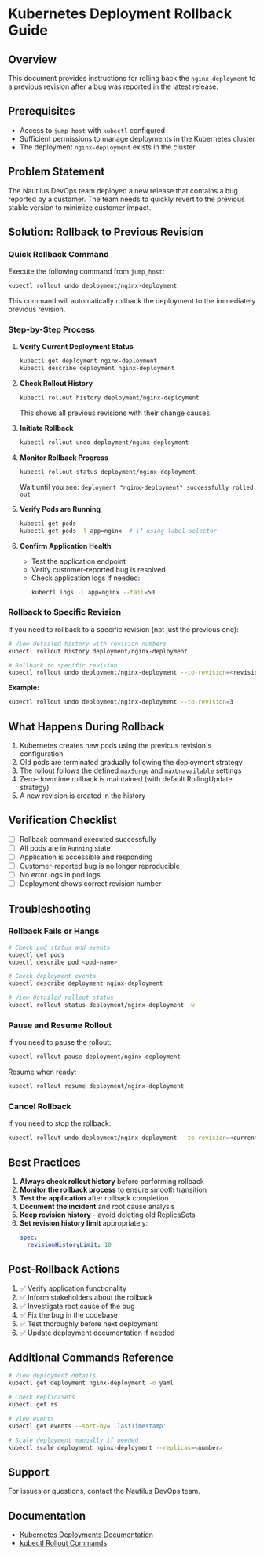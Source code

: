 # Kubernetes Deployment Rollback Guide

## Overview

This document provides instructions for rolling back the `nginx-deployment` to a previous revision after a bug was reported in the latest release.

## Prerequisites

- Access to `jump_host` with `kubectl` configured
- Sufficient permissions to manage deployments in the Kubernetes cluster
- The deployment `nginx-deployment` exists in the cluster

## Problem Statement

The Nautilus DevOps team deployed a new release that contains a bug reported by a customer. The team needs to quickly revert to the previous stable version to minimize customer impact.

## Solution: Rollback to Previous Revision

### Quick Rollback Command

Execute the following command from `jump_host`:

```bash
kubectl rollout undo deployment/nginx-deployment
```

This command will automatically rollback the deployment to the immediately previous revision.

### Step-by-Step Process

1. **Verify Current Deployment Status**
   ```bash
   kubectl get deployment nginx-deployment
   kubectl describe deployment nginx-deployment
   ```

2. **Check Rollout History**
   ```bash
   kubectl rollout history deployment/nginx-deployment
   ```
   
   This shows all previous revisions with their change causes.

3. **Initiate Rollback**
   ```bash
   kubectl rollout undo deployment/nginx-deployment
   ```

4. **Monitor Rollback Progress**
   ```bash
   kubectl rollout status deployment/nginx-deployment
   ```
   
   Wait until you see: `deployment "nginx-deployment" successfully rolled out`

5. **Verify Pods are Running**
   ```bash
   kubectl get pods
   kubectl get pods -l app=nginx  # if using label selector
   ```

6. **Confirm Application Health**
   - Test the application endpoint
   - Verify customer-reported bug is resolved
   - Check application logs if needed:
     ```bash
     kubectl logs -l app=nginx --tail=50
     ```

### Rollback to Specific Revision

If you need to rollback to a specific revision (not just the previous one):

```bash
# View detailed history with revision numbers
kubectl rollout history deployment/nginx-deployment

# Rollback to specific revision
kubectl rollout undo deployment/nginx-deployment --to-revision=<revision-number>
```

**Example:**
```bash
kubectl rollout undo deployment/nginx-deployment --to-revision=3
```

## What Happens During Rollback

1. Kubernetes creates new pods using the previous revision's configuration
2. Old pods are terminated gradually following the deployment strategy
3. The rollout follows the defined `maxSurge` and `maxUnavailable` settings
4. Zero-downtime rollback is maintained (with default RollingUpdate strategy)
5. A new revision is created in the history

## Verification Checklist

- [ ] Rollback command executed successfully
- [ ] All pods are in `Running` state
- [ ] Application is accessible and responding
- [ ] Customer-reported bug is no longer reproducible
- [ ] No error logs in pod logs
- [ ] Deployment shows correct revision number

## Troubleshooting

### Rollback Fails or Hangs

```bash
# Check pod status and events
kubectl get pods
kubectl describe pod <pod-name>

# Check deployment events
kubectl describe deployment nginx-deployment

# View detailed rollout status
kubectl rollout status deployment/nginx-deployment -w
```

### Pause and Resume Rollout

If you need to pause the rollout:
```bash
kubectl rollout pause deployment/nginx-deployment
```

Resume when ready:
```bash
kubectl rollout resume deployment/nginx-deployment
```

### Cancel Rollback

If you need to stop the rollback:
```bash
kubectl rollout undo deployment/nginx-deployment --to-revision=<current-bad-revision>
```

## Best Practices

1. **Always check rollout history** before performing rollback
2. **Monitor the rollback process** to ensure smooth transition
3. **Test the application** after rollback completion
4. **Document the incident** and root cause analysis
5. **Keep revision history** - avoid deleting old ReplicaSets
6. **Set revision history limit** appropriately:
   ```yaml
   spec:
     revisionHistoryLimit: 10
   ```

## Post-Rollback Actions

1. ✅ Verify application functionality
2. ✅ Inform stakeholders about the rollback
3. ✅ Investigate root cause of the bug
4. ✅ Fix the bug in the codebase
5. ✅ Test thoroughly before next deployment
6. ✅ Update deployment documentation if needed

## Additional Commands Reference

```bash
# View deployment details
kubectl get deployment nginx-deployment -o yaml

# Check ReplicaSets
kubectl get rs

# View events
kubectl get events --sort-by='.lastTimestamp'

# Scale deployment manually if needed
kubectl scale deployment nginx-deployment --replicas=<number>
```

## Support

For issues or questions, contact the Nautilus DevOps team.

## Documentation

- [Kubernetes Deployments Documentation](https://kubernetes.io/docs/concepts/workloads/controllers/deployment/)
- [kubectl Rollout Commands](https://kubernetes.io/docs/reference/generated/kubectl/kubectl-commands#rollout)
